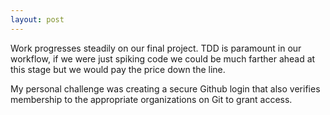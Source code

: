 ```yaml
---
layout: post
---
```

Work progresses steadily on our final project.  TDD is paramount in our workflow, if we were just spiking code we could be much farther ahead at this stage but we would pay the price down the line.

My personal challenge was creating a secure Github login that also verifies membership to the appropriate organizations on Git to grant access.

<!--more-->
